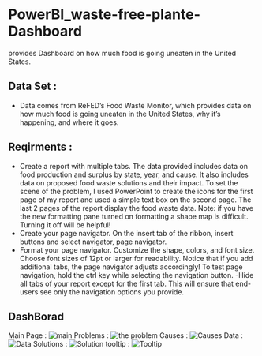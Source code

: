 # PowerBI_waste-free-plante-Dashboard
provides Dashboard on how much food is going uneaten in the United States.


## Data Set :
- Data comes from ReFED’s Food Waste Monitor, which provides data on how much food is going uneaten in the United States,
  why it’s happening, and where it goes.

## Reqirments :
- Create a report with multiple tabs.
   The data provided includes data on food production and surplus by state, year, and cause.
   It also includes data on proposed food waste solutions and their impact.
   To set the scene of the problem, I used PowerPoint to create the icons for the first page of my report and used a simple text box on the second page.
   The last 2 pages of the report display the food waste data.
   Note: if you have the new formatting pane turned on formatting a shape map is difficult. Turning it off will be helpful!
- Create your page navigator.
  On the insert tab of the ribbon, insert buttons and select navigator, page navigator.
- Format your page navigator. Customize the shape, colors, and font size.
  Choose font sizes of 12pt or larger for readability.
  Notice that if you add additional tabs, the page navigator adjusts accordingly!
  To test page navigation, hold the ctrl key while selecting the navigation button.
-Hide all tabs of your report except for the first tab.
 This will ensure that end-users see only the navigation options you provide.

## DashBorad 
Main Page :
![main](https://github.com/Mhmod-Mhmd/PowerBI_waste-free-plante-Dashboard/assets/113009688/7a265049-67b4-4cba-9fe4-4bd3f8361a33)
Problems :
![the problem](https://github.com/Mhmod-Mhmd/PowerBI_waste-free-plante-Dashboard/assets/113009688/43512457-64bf-4e26-8b76-f30ad1a22ee0)
Causes :
![Causes](https://github.com/Mhmod-Mhmd/PowerBI_waste-free-plante-Dashboard/assets/113009688/2c63e7e2-b74d-40c0-9704-47a311cdcf3d)
Data :
![Data](https://github.com/Mhmod-Mhmd/PowerBI_waste-free-plante-Dashboard/assets/113009688/a98ad959-97bf-4bc3-b2f8-2572ffea26ba)
Solutions :
![Solution](https://github.com/Mhmod-Mhmd/PowerBI_waste-free-plante-Dashboard/assets/113009688/02f84a96-dc5d-4c60-94a0-2704554557ee)
tooltip :
![Tooltip](https://github.com/Mhmod-Mhmd/PowerBI_waste-free-plante-Dashboard/assets/113009688/6c53d785-5269-4b87-ae9a-a7dbfdd8dca2)





